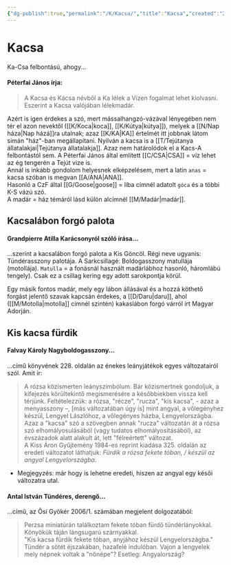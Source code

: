 ```yaml
---
{"dg-publish":true,"permalink":"/K/Kacsa/","title":"Kacsa","created":"2023-11-14T05:43","updated":"2024-10-25T22:16"}
---
```



# Kacsa

Ka-Csa felbontású, ahogy...

#### Péterfai János írja:

> A Kacsa és Kácsa névből a Ka lélek a Vízen fogalmat lehet kiolvasni. Eszerint a Kacsa valójában lélekmadár.  

Azért is igen érdekes a szó, mert mássalhangzó-vázával lényegében nem tér el azon nevektől ([[K/Koca\|koca]], [[K/Kútya\|kútya]]), melyek a [[N/Nap háza\|Nap házá]]ra utalnak; azaz [[K/KA\|KA]] értelmét itt jobbnak látom simán "ház"-ban megállapítani. Nyilván a kacsa is a [[T/Tejútanya állatalakjai\|Tejútanya állatalakja]]. Azaz nem határolódok el a Kacs-A felbontástól sem. A Péterfai János által említett [[C/CSA\|CSA]] = víz lehet az ég tengerén a Tejút vize is.  
Annál is inkább gondolom helyesnek elképzelésem, mert a latin `anas` = kacsa szóban is megvan [[A/ANA\|ANA]].  
Hasonló a CzF által [[G/Goose\|goose]] = liba címnél adatolt `góca` és a többi K-S vázú szó.  
A madár = ház témáról lásd külön alcímnél [[M/Madár\|madár]].  

## Kacsalábon forgó palota

#### Grandpierre Atilla Karácsonyról szóló írása...  

...szerint a kacsalábon forgó palota a Kis Göncöl. Régi neve ugyanis: Tündérasszony palotája. A Sarkcsillagé: Boldogasszony matullája (motollája). `Matulla` = a fonásnál használt madárlábhoz hasonló, háromlábú tengely). Csak ez a csillag kering egy adott sarokpontja körül.  

Egy másik fontos madár, mely egy lábon állásával és a hozzá köthető forgást jelentő szavak kapcsán érdekes, a [[D/Daru\|daru]], ahol ([[M/Motolla\|motolla]] címnél szintén) kakaslábon forgó várról írt Magyar Adorján.  

## Kis kacsa fürdik

#### Falvay Károly Nagyboldogasszony...  

...című könyvének 228. oldalán az énekes leányjátékok egyes változatairól szól. Amit ír:  
> A rózsa közismerten leányszimbólum. Bár közismertnek gondoljuk, a kifejezés körültekintő megismerésére a későbbiekben vissza kell térjünk. Feltételezzük: a rózsa, "récze", "rucza", "kis kacsa", - azaz a menyasszony –, \[más változatában úgy is\] mint angyal, a vőlegényhez készül, Lengyel Lászlóhoz, a vőlegényes házba, Lengyelországba. Azaz a "kacsa" szó a szövegben annak "rucza" változatán át a rózsa szó elhomályosulásából (vagy tudatos elhomályosításából), az évszázadok alatt alakult át, lett "félreértett" változat.  
> A Kiss Áron Gyűjtemény 1984-es reprint kiadása 325. oldalán az eredeti változatot láthatjuk: *Fürdik a rózsa fekete tóban, / készül az angyal Lengyelországba*.  
- Megjegyzés: már hogy is lehetne eredeti, hiszen az angyal egy késői változatra utal.  

#### Antal István Tündéres, derengő...

...című, az Ősi Gyökér 2006/1. számában megjelent dolgozatából:  
> Perzsa miniatúrán találkoztam fekete tóban fürdő tündérlányokkal. Könyökük táján lángsugarú szárnyakkal.  
> "Kis kacsa fürdik fekete tóban, anyjához készül Lengyelországba."
> Tündér a sötét éjszakában, hazafelé indulóban. Vajon a lengyelek mely népnek voltak a "nőnépe"? Esetleg: Angyalország?  